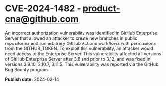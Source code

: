 # CVE-2024-1482 - product-cna@github.com

An incorrect authorization vulnerability was identified in GitHub Enterprise Server that allowed an attacker to create new branches in public repositories and run arbitrary GitHub Actions workflows with permissions from the GITHUB_TOKEN. To exploit this vulnerability, an attacker would need access to the Enterprise Server. This vulnerability affected all versions of GitHub Enterprise Server after 3.8 and prior to 3.12, and was fixed in versions 3.9.10, 3.10.7, 3.11.5. This vulnerability was reported via the GitHub Bug Bounty program.


**Publish date:** 2024-02-14
